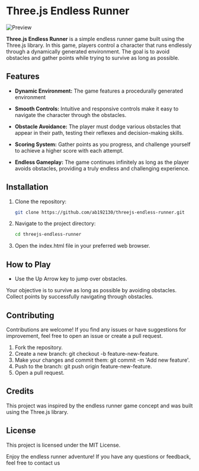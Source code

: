 # Three.js Endless Runner

![Preview](https://files.catbox.moe/2hizao.png)

**Three.js Endless Runner** is a simple endless runner game built using the Three.js library. In this game, players control a character that runs endlessly through a dynamically generated environment. The goal is to avoid obstacles and gather points while trying to survive as long as possible.

## Features

- **Dynamic Environment:** The game features a procedurally generated environment

- **Smooth Controls:** Intuitive and responsive controls make it easy to navigate the character through the obstacles.

- **Obstacle Avoidance:** The player must dodge various obstacles that appear in their path, testing their reflexes and decision-making skills.

- **Scoring System:** Gather points as you progress, and challenge yourself to achieve a higher score with each attempt.

- **Endless Gameplay:** The game continues infinitely as long as the player avoids obstacles, providing a truly endless and challenging experience.

## Installation

1. Clone the repository:

   ```bash
   git clone https://github.com/ab192130/threejs-endless-runner.git

2. Navigate to the project directory:

   ```bash
   cd threejs-endless-runner

3. Open the index.html file in your preferred web browser.

## How to Play
- Use the Up Arrow key to jump over obstacles.

Your objective is to survive as long as possible by avoiding obstacles. Collect points by successfully navigating through obstacles.

## Contributing
Contributions are welcome! If you find any issues or have suggestions for improvement, feel free to open an issue or create a pull request.

1. Fork the repository.
2. Create a new branch: git checkout -b feature-new-feature.
3. Make your changes and commit them: git commit -m 'Add new feature'.
4. Push to the branch: git push origin feature-new-feature.
5. Open a pull request.

## Credits
This project was inspired by the endless runner game concept and was built using the Three.js library.

## License
This project is licensed under the MIT License.

Enjoy the endless runner adventure! If you have any questions or feedback, feel free to contact us
